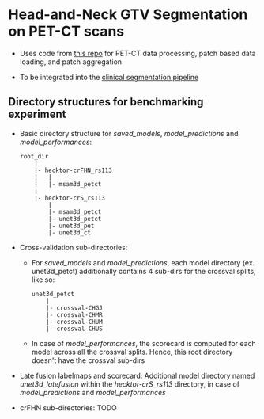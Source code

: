 # Head-and-Neck GTV Segmentation on PET-CT scans


- Uses code from [this repo](https://github.com/Maastro-CDS-Imaging-Group/PET-CT-data-pipeline) for PET-CT data processing, patch based data loading, and patch aggregation


- To be integrated into the [clinical segmentation pipeline](https://github.com/Maastro-CDS-Imaging-Group/clinical_segmentation)



## Directory structures for benchmarking experiment

- Basic directory structure for *saved_models*, *model_predictions* and *model_performances*:
    ```
    root_dir
        |
        |- hecktor-crFHN_rs113
        |   |
        |   |- msam3d_petct
        |
        |- hecktor-crS_rs113
            |
            |- msam3d_petct
            |- unet3d_petct
            |- unet3d_pet
            |- unet3d_ct
    ```

- Cross-validation sub-directories:

    - For *saved_models* and *model_predictions*, each model directory (ex. unet3d_petct) additionally contains 4 sub-dirs for the crossval splits, like so:
        ```
        unet3d_petct
            |
            |- crossval-CHGJ
            |- crossval-CHMR
            |- crossval-CHUM
            |- crossval-CHUS
        ```
        
    - In case of *model_performances*, the scorecard is computed for each model across all the crossval splits. Hence, this root directory doesn't have the crossval sub-dirs


- Late fusion labelmaps and scorecard: Additional model directory named *unet3d_latefusion* within the *hecktor-crS_rs113* directory, in case of *model_predictions* and *model_performances*


- crFHN sub-directories:
    TODO